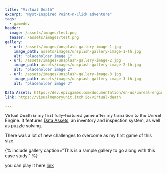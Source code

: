 ```yaml
---
title: "Virtual Death"
excerpt: "Myst-Inspired Point-n-Click adventure"
tags:
  - gamedev
header:
  image: /assets/images/test.png
  teaser: /assets/images/test.png
gallery:
  - url: /assets/images/unsplash-gallery-image-1.jpg
    image_path: assets/images/unsplash-gallery-image-1-th.jpg
    alt: "placeholder image 1"
  - url: /assets/images/unsplash-gallery-image-2.jpg
    image_path: assets/images/unsplash-gallery-image-2-th.jpg
    alt: "placeholder image 2"
  - url: /assets/images/unsplash-gallery-image-3.jpg
    image_path: assets/images/unsplash-gallery-image-3-th.jpg
    alt: "placeholder image 3"

Data Assets: https://dev.epicgames.com/documentation/en-us/unreal-engine/data-assets-in-unreal-engine
link: https://visualmemoryunit.itch.io/virtual-death

---
```


Virtual Death is my first fully-featured game after my transition to the Unreal Engine.
It features [Data Assets](#), an inventory and inspection system, as well as puzzle solving.

There was a lot of new challenges to overcome as my first game of this size.

{% include gallery caption="This is a sample gallery to go along with this case study." %}

you can play it here [link](#)

